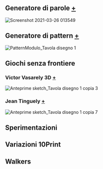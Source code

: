 ## Generatore di parole [+](https://editor.p5js.org/RobertoAlesi/full/yXwQHHwp0)
![Screenshot 2021-03-26 013549](https://user-images.githubusercontent.com/76455356/112560527-b76e3100-8dd3-11eb-8e3f-201c40d99773.png)

## Generatore di pattern [+](https://editor.p5js.org/RobertoAlesi/full/FPuxAqtbw)
![PatternModulo_Tavola disegno 1](https://user-images.githubusercontent.com/76455356/112561935-83483f80-8dd6-11eb-819d-03940c38eeba.png)

## Giochi senza frontiere
### Victor Vasarely 3D [+](https://editor.p5js.org/RobertoAlesi/full/yU2Y_lBqq)
![Anteprime sketch_Tavola disegno 1 copia 3](https://user-images.githubusercontent.com/76455356/114693352-cd5b7b80-9d19-11eb-9d08-fcbfdcb6a90a.png)

### Jean Tinguely [+](https://editor.p5js.org/RobertoAlesi/full/dQpX76My6)
![Anteprime sketch_Tavola disegno 1 copia 7](https://user-images.githubusercontent.com/76455356/114695114-879fb280-9d1b-11eb-8607-f1fca6c65f21.png)
## Sperimentazioni
## Variazioni 10Print
## Walkers
